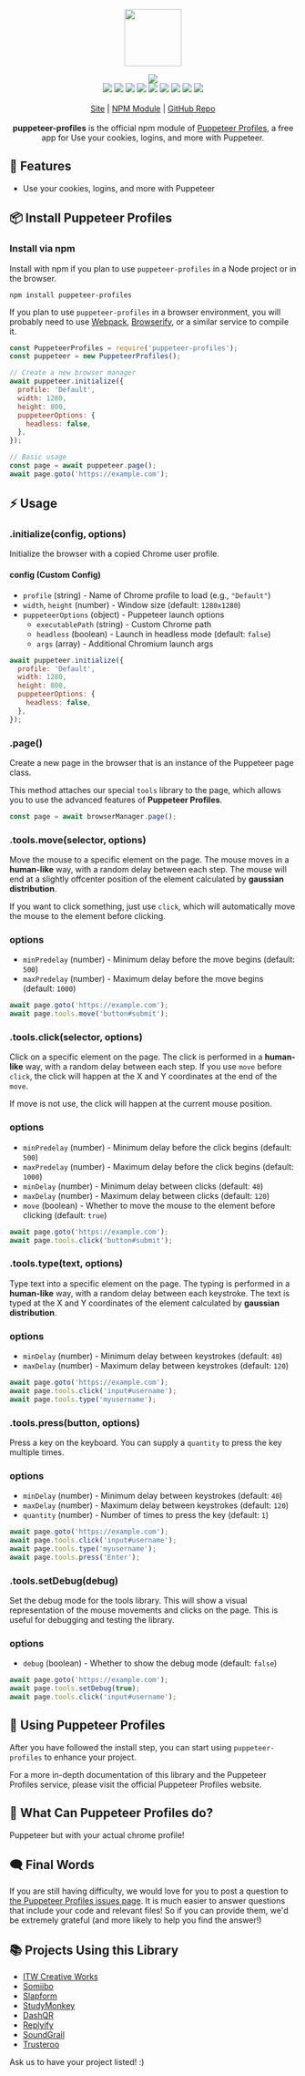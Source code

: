 <p align="center">
  <a href="https://itwcreativeworks.com">
    <img src="https://cdn.itwcreativeworks.com/assets/itw-creative-works/images/logo/itw-creative-works-brandmark-black-x.svg" width="100px">
  </a>
</p>

<p align="center">
  <img src="https://img.shields.io/github/package-json/v/itw-creative-works/puppeteer-profiles.svg">
  <br>
  <img src="https://img.shields.io/librariesio/release/npm/puppeteer-profiles.svg">
  <img src="https://img.shields.io/bundlephobia/min/puppeteer-profiles.svg">
  <img src="https://img.shields.io/codeclimate/maintainability-percentage/itw-creative-works/puppeteer-profiles.svg">
  <img src="https://img.shields.io/npm/dm/puppeteer-profiles.svg">
  <img src="https://img.shields.io/node/v/puppeteer-profiles.svg">
  <img src="https://img.shields.io/website/https/itwcreativeworks.com.svg">
  <img src="https://img.shields.io/github/license/itw-creative-works/puppeteer-profiles.svg">
  <img src="https://img.shields.io/github/contributors/itw-creative-works/puppeteer-profiles.svg">
  <img src="https://img.shields.io/github/last-commit/itw-creative-works/puppeteer-profiles.svg">
  <br>
  <br>
  <a href="https://itwcreativeworks.com">Site</a> | <a href="https://www.npmjs.com/package/puppeteer-profiles">NPM Module</a> | <a href="https://github.com/itw-creative-works/puppeteer-profiles">GitHub Repo</a>
  <br>
  <br>
  <strong>puppeteer-profiles</strong> is the official npm module of <a href="https://itwcreativeworks.com">Puppeteer Profiles</a>, a free app for Use your cookies, logins, and more with Puppeteer.
</p>

## 🦄 Features
* Use your cookies, logins, and more with Puppeteer

## 📦 Install Puppeteer Profiles
### Install via npm
Install with npm if you plan to use `puppeteer-profiles` in a Node project or in the browser.
```shell
npm install puppeteer-profiles
```
If you plan to use `puppeteer-profiles` in a browser environment, you will probably need to use [Webpack](https://www.npmjs.com/package/webpack), [Browserify](https://www.npmjs.com/package/browserify), or a similar service to compile it.

```js
const PuppeteerProfiles = require('puppeteer-profiles');
const puppeteer = new PuppeteerProfiles();

// Create a new browser manager
await puppeteer.initialize({
  profile: 'Default',
  width: 1280,
  height: 800,
  puppeteerOptions: {
    headless: false,
  },
});

// Basic usage
const page = await puppeteer.page();
await page.goto('https://example.com');
```

## ⚡️ Usage
### .initialize(config, options)
Initialize the browser with a copied Chrome user profile.
#### config (Custom Config)
- `profile` (string) - Name of Chrome profile to load (e.g., `"Default"`)
- `width`, `height` (number) - Window size (default: `1280x1280`)
- `puppeteerOptions` (object) - Puppeteer launch options
  - `executablePath` (string) - Custom Chrome path
  - `headless` (boolean) - Launch in headless mode (default: `false`)
  - `args` (array) - Additional Chromium launch args
```js
await puppeteer.initialize({
  profile: 'Default',
  width: 1280,
  height: 800,
  puppeteerOptions: {
    headless: false,
  },
});
```

### .page()
Create a new page in the browser that is an instance of the Puppeteer page class.

This method attaches our special `tools` library to the page, which allows you to use the advanced features of **Puppeteer Profiles**.
```js
const page = await browserManager.page();
```

### .tools.move(selector, options)
Move the mouse to a specific element on the page. The mouse moves in a **human-like** way, with a random delay between each step. The mouse will end at a slightly offcenter position of the element calculated by **gaussian distribution**.

If you want to click something, just use `click`, which will automatically move the mouse to the element before clicking.
### options
- `minPredelay` (number) - Minimum delay before the move begins (default: `500`)
- `maxPredelay` (number) - Maximum delay before the move begins (default: `1000`)
```js
await page.goto('https://example.com');
await page.tools.move('button#submit');
```

### .tools.click(selector, options)
Click on a specific element on the page. The click is performed in a **human-like** way, with a random delay between each step. If you use `move` before `click`, the click will happen at the X and Y coordinates at the end of the `move`.

If move is not use, the click will happen at the current mouse position.
### options
- `minPredelay` (number) - Minimum delay before the click begins (default: `500`)
- `maxPredelay` (number) - Maximum delay before the click begins (default: `1000`)
- `minDelay` (number) - Minimum delay between clicks (default: `40`)
- `maxDelay` (number) - Maximum delay between clicks (default: `120`)
- `move` (boolean) - Whether to move the mouse to the element before clicking (default: `true`)
```js
await page.goto('https://example.com');
await page.tools.click('button#submit');
```

### .tools.type(text, options)
Type text into a specific element on the page. The typing is performed in a **human-like** way, with a random delay between each keystroke. The text is typed at the X and Y coordinates of the element calculated by **gaussian distribution**.
### options
- `minDelay` (number) - Minimum delay between keystrokes (default: `40`)
- `maxDelay` (number) - Maximum delay between keystrokes (default: `120`)
```js
await page.goto('https://example.com');
await page.tools.click('input#username');
await page.tools.type('myusername');
```

### .tools.press(button, options)
Press a key on the keyboard. You can supply a `quantity` to press the key multiple times.
### options
- `minDelay` (number) - Minimum delay between keystrokes (default: `40`)
- `maxDelay` (number) - Maximum delay between keystrokes (default: `120`)
- `quantity` (number) - Number of times to press the key (default: `1`)
```js
await page.goto('https://example.com');
await page.tools.click('input#username');
await page.tools.type('myusername');
await page.tools.press('Enter');
```

### .tools.setDebug(debug)
Set the debug mode for the tools library. This will show a visual representation of the mouse movements and clicks on the page. This is useful for debugging and testing the library.
### options
- `debug` (boolean) - Whether to show the debug mode (default: `false`)
```js
await page.goto('https://example.com');
await page.tools.setDebug(true);
await page.tools.click('input#username');
```

## 📘 Using Puppeteer Profiles
After you have followed the install step, you can start using `puppeteer-profiles` to enhance your project.

For a more in-depth documentation of this library and the Puppeteer Profiles service, please visit the official Puppeteer Profiles website.

## 📝 What Can Puppeteer Profiles do?
Puppeteer but with your actual chrome profile!

## 🗨️ Final Words
If you are still having difficulty, we would love for you to post
a question to [the Puppeteer Profiles issues page](https://github.com/itw-creative-works/puppeteer-profiles/issues). It is much easier to answer questions that include your code and relevant files! So if you can provide them, we'd be extremely grateful (and more likely to help you find the answer!)

## 📚 Projects Using this Library
* [ITW Creative Works](https://itwcreativeworks.com)
* [Somiibo](https://somiibo.com)
* [Slapform](https://slapform.com)
* [StudyMonkey](https://studymonkey.ai)
* [DashQR](https://dashqr.com)
* [Replyify](https://replyify.app)
* [SoundGrail](https://soundgrail.com)
* [Trusteroo](https://trusteroo.com)

Ask us to have your project listed! :)
